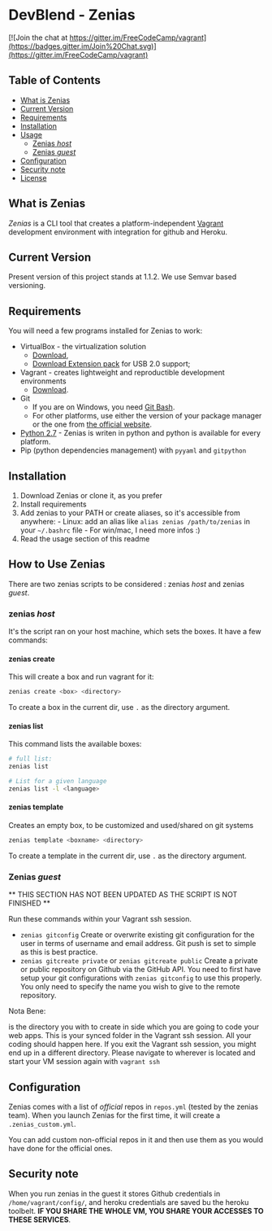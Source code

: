 # DevBlend - Zenias

[![Join the chat at https://gitter.im/FreeCodeCamp/vagrant](https://badges.gitter.im/Join%20Chat.svg)](https://gitter.im/FreeCodeCamp/vagrant)

## Table of Contents
- [What is Zenias](#what-is-zenias)
- [Current Version](#current-version)
- [Requirements](#requirements)
- [Installation](#installation)
- [Usage](#usage)
  - [Zenias _host_](#zenias-host)
  - [Zenias _guest_](#zenias-guest)
- [Configuration](#configuration)
- [Security note](#security-note)
- [License](#license)

## What is Zenias

_Zenias_ is a CLI tool that creates a platform-independent [Vagrant](https://www.vagrantup.com) development environment with integration for github and Heroku.

## Current Version

Present version of this project stands at 1.1.2. We use Semvar based versioning.


## Requirements

You will need a few programs installed for Zenias to work:

  - VirtualBox - the virtualization solution 
    - [Download](https://www.virtualbox.org/wiki/Downloads),
    - [Download Extension pack](https://www.virtualbox.org/wiki/Downloads) for USB 2.0 support;
  - Vagrant - creates lightweight and reproductible development environments
    - [Download](https://www.vagrantup.com/downloads.html).
  - Git
    - If you are on Windows, you need [Git Bash](https://git-scm.com/downloads).
    - For other platforms, use either the version of your package manager or the one from [the official website](https://git-scm.com/downloads).
  - [Python 2.7](https://www.python.org/downloads/) - Zenias is writen in python and python is available for every platform.
  - Pip (python dependencies management) with `pyyaml` and `gitpython`

## Installation

  1. Download Zenias or clone it, as you prefer
  2. Install requirements
  3. Add zenias to your PATH or create aliases, so it's accessible from anywhere:
    - Linux: add an alias like `alias zenias /path/to/zenias` in your `~/.bashrc` file
    - For win/mac, I need more infos :)
  4. Read the usage section of this readme

## How to Use Zenias

There are two zenias scripts to be considered : zenias _host_ and zenias _guest_.

### zenias _host_
It's the script ran on your host machine, which sets the boxes. It have a few commands:

#### zenias create
This will create a box and run vagrant for it:
```sh
zenias create <box> <directory> 
```
To create a box in the current dir, use `.` as the directory argument.

#### zenias list
This command lists the available boxes:
```sh
# full list:
zenias list

# List for a given language
zenias list -l <language>
```

#### zenias template
Creates an empty box, to be customized and used/shared on git systems

```sh
zenias template <boxname> <directory>
```
To create a template in the current dir, use `.` as the directory argument.

### Zenias _guest_

** THIS SECTION HAS NOT BEEN UPDATED AS THE SCRIPT IS NOT FINISHED **

Run these commands within your Vagrant ssh session.

- `zenias gitconfig`
Create or overwrite existing git configuration for the user in terms of username and email address. Git push is set to simple as this is best practice.
- `zenias gitcreate private` or `zenias gitcreate public`
Create a private or public repository on Github via the GitHub API. You need to first have setup your git configurations with `zenias gitconfig` to use this properly. You only need to specify the name you wish to give to the remote repository.


Nota Bene:

<newproject> is the directory you with to create in side which you are going to code your web apps. This is your synced folder in the Vagrant ssh session. All your coding should happen here. If you exit the Vagrant ssh session, you might end up in a different directory. Please navigate to wherever <newproject> is located and start your VM session again with `vagrant ssh`

## Configuration
Zenias comes with a list of _official_ repos in `repos.yml` (tested by the zenias team). When you launch Zenias for the first time, it will create a `.zenias_custom.yml`.

You can add custom non-official repos in it and then use them as you would have done for the official ones.

## Security note
When you run zenias in the guest it stores Github credentials in `/home/vagrant/config/`, and heroku credentials are saved bu the heroku toolbelt. **IF YOU SHARE THE WHOLE VM, YOU SHARE YOUR ACCESSES TO THESE SERVICES**.

